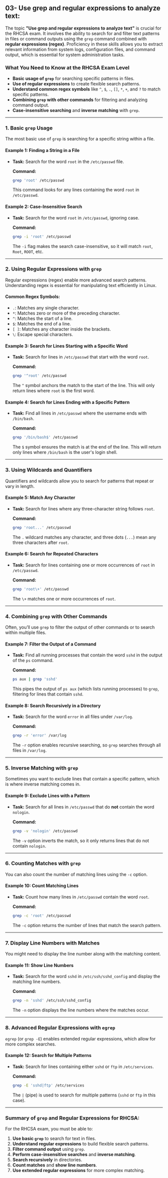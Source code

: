 ## 03- Use grep and regular expressions to analyze text:

The topic **"Use grep and regular expressions to analyze text"** is crucial for the RHCSA exam. It involves the ability to search for and filter text patterns in files or command outputs using the `grep` command combined with **regular expressions (regex)**. Proficiency in these skills allows you to extract relevant information from system logs, configuration files, and command output, which is essential for system administration tasks.

### What You Need to Know at the RHCSA Exam Level
- **Basic usage of `grep`** for searching specific patterns in files.
- **Use of regular expressions** to create flexible search patterns.
- **Understand common regex symbols** like `^`, `$`, `.`, `[]`, `*`, `+`, and `?` to match specific patterns.
- **Combining `grep` with other commands** for filtering and analyzing command output.
- **Case-insensitive searching** and **inverse matching** with `grep`.



---

### 1. **Basic `grep` Usage**
The most basic use of `grep` is searching for a specific string within a file.

#### **Example 1: Finding a String in a File**
- **Task:** Search for the word `root` in the `/etc/passwd` file.

  **Command:**
  ```bash
  grep 'root' /etc/passwd
  ```

  This command looks for any lines containing the word `root` in `/etc/passwd`.

#### **Example 2: Case-Insensitive Search**
- **Task:** Search for the word `root` in `/etc/passwd`, ignoring case.

  **Command:**
  ```bash
  grep -i 'root' /etc/passwd
  ```

  The `-i` flag makes the search case-insensitive, so it will match `root`, `Root`, `ROOT`, etc.

---

### 2. **Using Regular Expressions with `grep`**

Regular expressions (regex) enable more advanced search patterns. Understanding regex is essential for manipulating text efficiently in Linux.

#### **Common Regex Symbols**:
- `.`: Matches any single character.
- `*`: Matches zero or more of the preceding character.
- `^`: Matches the start of a line.
- `$`: Matches the end of a line.
- `[ ]`: Matches any character inside the brackets.
- `\`: Escape special characters.

#### **Example 3: Search for Lines Starting with a Specific Word**
- **Task:** Search for lines in `/etc/passwd` that start with the word `root`.

  **Command:**
  ```bash
  grep '^root' /etc/passwd
  ```

  The `^` symbol anchors the match to the start of the line. This will only return lines where `root` is the first word.

#### **Example 4: Search for Lines Ending with a Specific Pattern**
- **Task:** Find all lines in `/etc/passwd` where the username ends with `/bin/bash`.

  **Command:**
  ```bash
  grep '/bin/bash$' /etc/passwd
  ```

  The `$` symbol ensures the match is at the end of the line. This will return only lines where `/bin/bash` is the user's login shell.

---

### 3. **Using Wildcards and Quantifiers**
Quantifiers and wildcards allow you to search for patterns that repeat or vary in length.

#### **Example 5: Match Any Character**
- **Task:** Search for lines where any three-character string follows `root`.

  **Command:**
  ```bash
  grep 'root...' /etc/passwd
  ```

  The `.` wildcard matches any character, and three dots (`...`) mean any three characters after `root`.

#### **Example 6: Search for Repeated Characters**
- **Task:** Search for lines containing one or more occurrences of `root` in `/etc/passwd`.

  **Command:**
  ```bash
  grep 'root\+' /etc/passwd
  ```

  The `\+` matches one or more occurrences of `root`.

---

### 4. **Combining `grep` with Other Commands**
Often, you’ll use `grep` to filter the output of other commands or to search within multiple files.

#### **Example 7: Filter the Output of a Command**
- **Task:** Find all running processes that contain the word `sshd` in the output of the `ps` command.

  **Command:**
  ```bash
  ps aux | grep 'sshd'
  ```

  This pipes the output of `ps aux` (which lists running processes) to `grep`, filtering for lines that contain `sshd`.

#### **Example 8: Search Recursively in a Directory**
- **Task:** Search for the word `error` in all files under `/var/log`.

  **Command:**
  ```bash
  grep -r 'error' /var/log
  ```

  The `-r` option enables recursive searching, so `grep` searches through all files in `/var/log`.

---

### 5. **Inverse Matching with `grep`**

Sometimes you want to exclude lines that contain a specific pattern, which is where inverse matching comes in.

#### **Example 9: Exclude Lines with a Pattern**
- **Task:** Search for all lines in `/etc/passwd` that do **not** contain the word `nologin`.

  **Command:**
  ```bash
  grep -v 'nologin' /etc/passwd
  ```

  The `-v` option inverts the match, so it only returns lines that do not contain `nologin`.

---

### 6. **Counting Matches with `grep`**

You can also count the number of matching lines using the `-c` option.

#### **Example 10: Count Matching Lines**
- **Task:** Count how many lines in `/etc/passwd` contain the word `root`.

  **Command:**
  ```bash
  grep -c 'root' /etc/passwd
  ```

  The `-c` option returns the number of lines that match the search pattern.

---

### 7. **Display Line Numbers with Matches**

You might need to display the line number along with the matching content.

#### **Example 11: Show Line Numbers**
- **Task:** Search for the word `sshd` in `/etc/ssh/sshd_config` and display the matching line numbers.

  **Command:**
  ```bash
  grep -n 'sshd' /etc/ssh/sshd_config
  ```

  The `-n` option displays the line numbers where the matches occur.

---

### 8. **Advanced Regular Expressions with `egrep`**

`egrep` (or `grep -E`) enables extended regular expressions, which allow for more complex searches.

#### **Example 12: Search for Multiple Patterns**
- **Task:** Search for lines containing either `sshd` or `ftp` in `/etc/services`.

  **Command:**
  ```bash
  grep -E 'sshd|ftp' /etc/services
  ```

  The `|` (pipe) is used to search for multiple patterns (`sshd` or `ftp` in this case).

---

### Summary of `grep` and Regular Expressions for RHCSA:
For the RHCSA exam, you must be able to:
1. **Use basic `grep`** to search for text in files.
2. **Understand regular expressions** to build flexible search patterns.
3. **Filter command output** using `grep`.
4. **Perform case-insensitive searches** and **inverse matching**.
5. **Search recursively** in directories.
6. **Count matches** and **show line numbers**.
7. **Use extended regular expressions** for more complex matching.
